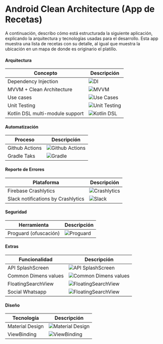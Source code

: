 # Android Clean Architecture (App de Recetas)  
A continuación, describo cómo está estructurada la siguiente aplicación, explicando la arquitectura y tecnologías usadas para el desarrollo. Esta app muestra una lista de recetas con su detalle, al igual que muestra la ubicación en un mapa de donde es originario el platillo.


#### Arquitectura

| Concepto | Descripción |
|----------|-------------|
| Dependency Injection | ![DI](https://img.shields.io/badge/Dependency%20Injection-red) |
| MVVM + Clean Architecture | ![MVVM](https://img.shields.io/badge/MVVM-blueviolet) |
| Use cases | ![Use Cases](https://img.shields.io/badge/Use%20Cases-lightgrey) |
| Unit Testing | ![Unit Testing](https://img.shields.io/badge/Unit%20Testing-success) |
| Kotlin DSL multi-module support | ![Kotlin DSL](https://img.shields.io/badge/Kotlin%20DSL-informational) |

#### Automatización

| Proceso | Descripción |
|------------|-------------|
| Github Actions | ![Github Actions](https://img.shields.io/badge/github-actions-blue) |
| Gradle Taks | ![Gradle](https://img.shields.io/badge/gradle-green) |


#### Reporte de Errores

| Plataforma | Descripción |
|------------|-------------|
| Firebase Crashlytics | ![Crashlytics](https://img.shields.io/badge/Crashlytics-critical) |
| Slack notifications by Crashlytics | ![Slack](https://img.shields.io/badge/Slack-important) |

#### Seguridad

| Herramienta | Descripción |
|-------------|-------------|
| Proguard (ofuscación) | ![Proguard](https://img.shields.io/badge/Proguard-yellowgreen) |

#### Extras

| Funcionalidad | Descripción |
|---------------|-------------|
| API SplashScreen | ![API SplashScreen](https://img.shields.io/badge/API-SplashScreen-blue) |
| Common Dimens values | ![Common Dimens values](https://img.shields.io/badge/Common-Dimens%20Values-green) |
| FloatingSearchView | ![FloatingSearchView](https://img.shields.io/badge/FloatingSearchView-yellow) |
| Social Whatsapp | ![FloatingSearchView](https://img.shields.io/badge/Whatsapp-green) |

#### Diseño

| Tecnología | Descripción |
|------------|-------------|
| Material Design | ![Material Design](https://img.shields.io/badge/Material%20Design-purple) |
| ViewBinding | ![ViewBinding](https://img.shields.io/badge/ViewBinding-orange) |



